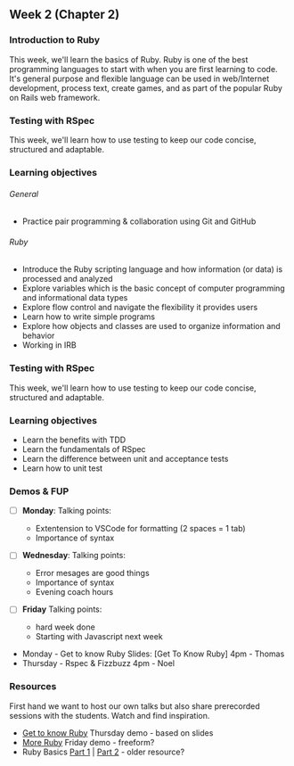 ## Week 2 (Chapter 2)

### Introduction to Ruby
This week, we'll learn the basics of Ruby. Ruby is one of the best programming languages to start with when you are first 
learning to code. It's general purpose and flexible language can be used in web/Internet development, process text, create games, and as part of the popular Ruby on Rails web framework.

### Testing with RSpec
This week, we'll learn how to use testing to keep our code concise, structured and adaptable. 

### Learning objectives
###### General
* Practice pair programming & collaboration using Git and GitHub

###### Ruby 
* Introduce the Ruby scripting language and how information (or data) is processed and analyzed
* Explore variables which is the basic concept of computer programming and informational data types
* Explore flow control and navigate the flexibility it provides users
* Learn how to write simple programs
* Explore how objects and classes are used to organize information and behavior
* Working in IRB 

### Testing with RSpec
This week, we'll learn how to use testing to keep our code concise, structured and adaptable. 

### Learning objectives
* Learn the benefits with TDD
* Learn the fundamentals of RSpec
* Learn the difference between unit and acceptance tests
* Learn how to unit test 

### Demos & FUP

- [ ] **Monday**: Talking points:

     - Extentension to VSCode for formatting (2 spaces = 1 tab)
     - Importance of syntax
     
- [ ] **Wednesday**: Talking points:

     - Error mesages are good things
     - Importance of syntax
     - Evening coach hours
      
- [ ] **Friday** Talking points:

    - hard week done
    - Starting with Javascript next week
    
* Monday - Get to know Ruby  Slides: [Get To Know Ruby] 4pm - Thomas 
* Thursday - Rspec & Fizzbuzz 4pm - Noel


### Resources
First hand we want to host our own talks but also share prerecorded sessions with the students. Watch and find inspiration. 

* [Get to know Ruby](https://youtu.be/Zamg38AXfi8) Thursday demo - based on slides
* [More Ruby](https://youtu.be/8zDqM1avpd4) Friday demo - freeform? 
* Ruby Basics [Part 1](https://youtu.be/HGSCWADYuRw) | [Part 2](https://youtu.be/jGnOZIvPiZ8) - older resource?

